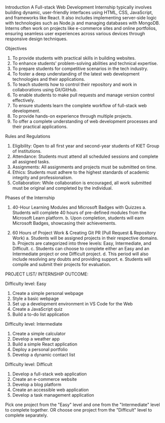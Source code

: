 Introduction
A Full-stack Web Development Internship typically involves building dynamic, user-friendly interfaces using HTML, CSS, JavaScript, and frameworks like React. It also includes implementing server-side logic with technologies such as Node.js and managing databases with MongoDB. Interns often work on projects like e-commerce sites and online portfolios, ensuring seamless user experiences across various devices through responsive design techniques.

Objectives
1. To provide students with practical skills in building websites.
2. To enhance students' problem-solving abilities and technical expertise.
3. To prepare students for competitive scenarios in the tech industry.
4. To foster a deep understanding of the latest web development technologies and their applications.
5. To teach students how to control their repository and work in collaborations using Git/GitHub.
6. To enable students to make pull requests and manage version control effectively.
7. To ensure students learn the complete workflow of full-stack web development.
8. To provide hands-on experience through multiple projects.
9. To offer a complete understanding of web development processes and their practical applications.

Rules and Regulations
1. Eligibility:  Open to all first year and second-year students of KIET Group of Institutions.
2. Attendance: Students must attend all scheduled sessions and complete all assigned tasks.
3. Assignments: All assignments and projects must be submitted on time.
4. Ethics: Students must adhere to the highest standards of academic integrity and professionalism.
5. Collaboration: While collaboration is encouraged, all work submitted must be original and completed by the individual.

Phases of the Internship
1. 40-Hour Learning Modules and Microsoft Badges with Quizzes
a. Students will complete 40 hours of pre-defined modules from the Microsoft Learn platform.
b. Upon completion, students will earn Microsoft Badges, showcasing their achievements.

2. 60 Hours of Project Work & Creating Git PR (Pull Request & Repository Work)
a. Students will be assigned projects in their respective domains.
b. Projects are categorized into three levels: Easy, Intermediate, and Difficult.
c. Students can choose to complete either an Easy and an Intermediate project or one Difficult project.
d. This period will also include resolving any doubts and providing support.
e. Students will compile and submit their projects for evaluation.

PROJECT LIST/ INTERNSHIP OUTCOME:

Difficulty level: Easy
1. Create a simple personal webpage
2. Style a basic webpage
3. Set up a development environment in VS Code for the Web
4. Create a JavaScript quiz
5. Build a to-do list application

Difficulty level: Intermediate 
1. Create a simple calculator
2. Develop a weather app
3. Build a simple React application
4. Deploy a personal portfolio
5. Develop a dynamic contact list

Difficulty level: Difficult 
1. Develop a full-stack web application
2. Create an e-commerce website
3. Develop a blog platform
4. Create an accessible web application
5. Develop a task management application

Pick one project from the "Easy" level and one from the "Intermediate" level to complete together. 
OR
choose one project from the "Difficult" level to complete separately.
